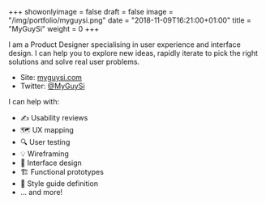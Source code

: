 +++
showonlyimage = false
draft = false
image = "/img/portfolio/myguysi.png"
date = "2018-11-09T16:21:00+01:00"
title = "MyGuySi"
weight = 0
+++

I am a Product Designer specialising in user experience and interface design. I can help you to explore new ideas, rapidly iterate to pick the right solutions and solve real user problems.
<!--more-->

- Site: [myguysi.com](//myguysi.com)
- Twitter: [@MyGuySi](//twitter.com/myguysi)


I can help with:

- ✍️ Usability reviews
- 🗺 UX mapping
- 🔍 User testing
- 💡 Wireframing
- 🎨 Interface design
- 🏗 Functional prototypes
- 📝 Style guide definition
- ... and more!
